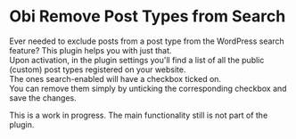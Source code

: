 Obi Remove Post Types from Search
=
Ever needed to exclude posts from a post type from the WordPress search feature? This plugin helps you with just that.  
Upon activation, in the plugin settings you'll find a list of all the public (custom) post types registered on your website.  
The ones search-enabled will have a checkbox ticked on.  
You can remove them simply by unticking the corresponding checkbox and save the changes.  

This is a work in progress. The main functionality still is not part of the plugin.